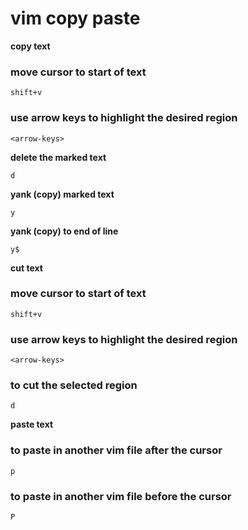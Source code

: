 # vim copy paste

**copy text**

### move cursor to start of text

    shift+v

### use arrow keys to highlight the desired region

    <arrow-keys>

**delete the marked text**

    d

**yank (copy) marked text**

    y

**yank (copy) to end of line**

    y$

**cut text**

### move cursor to start of text

    shift+v

 ### use arrow keys to highlight the desired region

    <arrow-keys>

### to cut the selected region

    d

**paste text**

### to paste in another vim file after the cursor

    p

### to paste in another vim file before the cursor

    P
